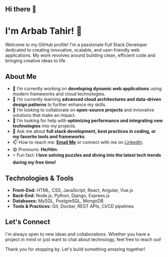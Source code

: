 ## Hi there 👋

# I'm Arbab Tahir! 👋

Welcome to my GitHub profile! I'm a passionate Full Stack Developer dedicated to creating innovative, scalable, and user-friendly web applications. My work revolves around building clean, efficient code and bringing creative ideas to life.

## About Me

- 🔭 I’m currently working on **developing dynamic web applications** using modern frameworks and cloud technologies.
- 🌱 I’m currently learning **advanced cloud architectures and data-driven design patterns** to further enhance my skills.
- 👯 I’m looking to collaborate on **open-source projects** and innovative solutions that make an impact.
- 🤔 I’m looking for help with **optimizing performance and integrating new technologies** into my projects.
- 💬 Ask me about **full stack development, best practices in coding, or my favorite tools and frameworks**.
- 📫 How to reach me: **[Email Me](arbabtahir2244@gmail.com)** or connect with me on [LinkedIn](https://www.linkedin.com/in/marbabtahir).
- 😄 Pronouns: **He/Him**.
- ⚡ Fun fact: **I love solving puzzles and diving into the latest tech trends during my free time!**

## Technologies & Tools

- **Front-End:** HTML, CSS, JavaScript, React, Angular, Vue.js
- **Back-End:** Node.js, Python, Django, Express.js
- **Databases:** MySQL, PostgreSQL, MongoDB
- **Tools & Practices:** Git, Docker, REST APIs, CI/CD pipelines
<!--
## Projects

Here are a few projects that showcase my work:
- **Project One:** A dynamic web application built with React and Node.js that streamlines [describe functionality].
- **Project Two:** An innovative platform leveraging Python and Django to [brief project description].
- **Project Three:** A full stack project featuring a robust backend with MongoDB and an intuitive front-end using Vue.js.

Feel free to explore more of my work in my [GitHub repositories](https://github.com/yourusername).
-->

## Let's Connect

I'm always open to new ideas and collaborations. Whether you have a project in mind or just want to chat about technology, feel free to reach out!

Thank you for stopping by. Let's build something amazing together!

